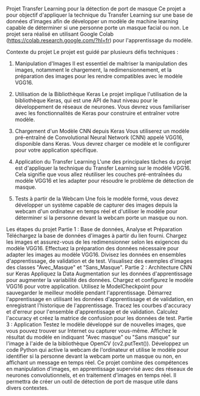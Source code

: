 Projet Transfer Learning pour la détection de port de masque
Ce projet a pour objectif d'appliquer la technique du Transfer Learning sur une base de données d'images afin de développer un modèle de machine learning capable de déterminer si une personne porte un masque facial ou non. Le projet sera réalisé en utilisant Google Colab (https://colab.research.google.com/?hl=fr) pour l'apprentissage du modèle.

Contexte du projet
Le projet est guidé par plusieurs défis techniques :

1. Manipulation d'Images
Il est essentiel de maîtriser la manipulation des images, notamment le chargement, la redimensionnement, et la préparation des images pour les rendre compatibles avec le modèle VGG16.

2. Utilisation de la Bibliothèque Keras
Le projet implique l'utilisation de la bibliothèque Keras, qui est une API de haut niveau pour le développement de réseaux de neurones. Vous devrez vous familiariser avec les fonctionnalités de Keras pour construire et entraîner votre modèle.

3. Chargement d'un Modèle CNN depuis Keras
Vous utiliserez un modèle pré-entraîné de Convolutional Neural Network (CNN) appelé VGG16, disponible dans Keras. Vous devrez charger ce modèle et le configurer pour votre application spécifique.

4. Application du Transfer Learning
L'une des principales tâches du projet est d'appliquer la technique du Transfer Learning sur le modèle VGG16. Cela signifie que vous allez réutiliser les couches pré-entraînées du modèle VGG16 et les adapter pour résoudre le problème de détection de masque.

5. Tests à partir de la Webcam
Une fois le modèle formé, vous devez développer un système capable de capturer des images depuis la webcam d'un ordinateur en temps réel et d'utiliser le modèle pour déterminer si la personne devant la webcam porte un masque ou non.

Les étapes du projet
Partie 1 : Base de données, Analyse et Préparation
Téléchargez la base de données d'images à partir du lien fourni.
Chargez les images et assurez-vous de les redimensionner selon les exigences du modèle VGG16.
Effectuez la préparation des données nécessaire pour adapter les images au modèle VGG16.
Divisez les données en ensembles d'apprentissage, de validation et de test.
Visualisez des exemples d'images des classes "Avec_Masque" et "Sans_Masque".
Partie 2 : Architecture CNN sur Keras
Appliquez la Data Augmentation sur les données d'apprentissage pour augmenter la variabilité des données.
Chargez et configurez le modèle VGG16 pour votre application.
Utilisez le ModelCheckpoint pour sauvegarder le meilleur modèle pendant l'apprentissage.
Démarrez l'apprentissage en utilisant les données d'apprentissage et de validation, en enregistrant l'historique de l'apprentissage.
Tracez les courbes d'accuracy et d'erreur pour l'ensemble d'apprentissage et de validation.
Calculez l'accuracy et créez la matrice de confusion pour les données de test.
Partie 3 : Application
Testez le modèle développé sur de nouvelles images, que vous pouvez trouver sur Internet ou capturer vous-même.
Affichez le résultat du modèle en indiquant "Avec masque" ou "Sans masque" sur l'image à l'aide de la bibliothèque OpenCV (cv2.putText()).
Développez un code Python qui active la webcam de l'ordinateur et utilise le modèle pour identifier si la personne devant la webcam porte un masque ou non, en affichant un message en temps réel.
Ce projet combine des compétences en manipulation d'images, en apprentissage supervisé avec des réseaux de neurones convolutionnels, et en traitement d'images en temps réel. Il permettra de créer un outil de détection de port de masque utile dans divers contextes.
